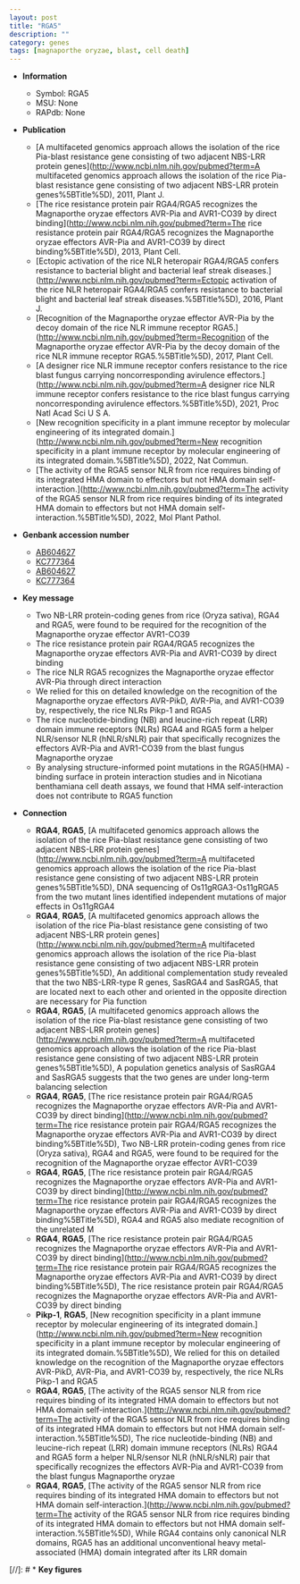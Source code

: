 ```yaml
---
layout: post
title: "RGA5"
description: ""
category: genes
tags: [magnaporthe oryzae, blast, cell death]
---
```


* **Information**  
    + Symbol: RGA5  
    + MSU: None  
    + RAPdb: None  

* **Publication**  
    + [A multifaceted genomics approach allows the isolation of the rice Pia-blast resistance gene consisting of two adjacent NBS-LRR protein genes](http://www.ncbi.nlm.nih.gov/pubmed?term=A multifaceted genomics approach allows the isolation of the rice Pia-blast resistance gene consisting of two adjacent NBS-LRR protein genes%5BTitle%5D), 2011, Plant J.
    + [The rice resistance protein pair RGA4/RGA5 recognizes the Magnaporthe oryzae effectors AVR-Pia and AVR1-CO39 by direct binding](http://www.ncbi.nlm.nih.gov/pubmed?term=The rice resistance protein pair RGA4/RGA5 recognizes the Magnaporthe oryzae effectors AVR-Pia and AVR1-CO39 by direct binding%5BTitle%5D), 2013, Plant Cell.
    + [Ectopic activation of the rice NLR heteropair RGA4/RGA5 confers resistance to bacterial blight and bacterial leaf streak diseases.](http://www.ncbi.nlm.nih.gov/pubmed?term=Ectopic activation of the rice NLR heteropair RGA4/RGA5 confers resistance to bacterial blight and bacterial leaf streak diseases.%5BTitle%5D), 2016, Plant J.
    + [Recognition of the Magnaporthe oryzae effector AVR-Pia by the decoy domain of the rice NLR immune receptor RGA5.](http://www.ncbi.nlm.nih.gov/pubmed?term=Recognition of the Magnaporthe oryzae effector AVR-Pia by the decoy domain of the rice NLR immune receptor RGA5.%5BTitle%5D), 2017, Plant Cell.
    + [A designer rice NLR immune receptor confers resistance to the rice blast fungus carrying noncorresponding avirulence effectors.](http://www.ncbi.nlm.nih.gov/pubmed?term=A designer rice NLR immune receptor confers resistance to the rice blast fungus carrying noncorresponding avirulence effectors.%5BTitle%5D), 2021, Proc Natl Acad Sci U S A.
    + [New recognition specificity in a plant immune receptor by molecular engineering of its integrated domain.](http://www.ncbi.nlm.nih.gov/pubmed?term=New recognition specificity in a plant immune receptor by molecular engineering of its integrated domain.%5BTitle%5D), 2022, Nat Commun.
    + [The activity of the RGA5 sensor NLR from rice requires binding of its integrated HMA domain to effectors but not HMA domain self-interaction.](http://www.ncbi.nlm.nih.gov/pubmed?term=The activity of the RGA5 sensor NLR from rice requires binding of its integrated HMA domain to effectors but not HMA domain self-interaction.%5BTitle%5D), 2022, Mol Plant Pathol.

* **Genbank accession number**  
    + [AB604627](http://www.ncbi.nlm.nih.gov/nuccore/AB604627)
    + [KC777364](http://www.ncbi.nlm.nih.gov/nuccore/KC777364)
    + [AB604627](http://www.ncbi.nlm.nih.gov/nuccore/AB604627)
    + [KC777364](http://www.ncbi.nlm.nih.gov/nuccore/KC777364)

* **Key message**  
    + Two NB-LRR protein-coding genes from rice (Oryza sativa), RGA4 and RGA5, were found to be required for the recognition of the Magnaporthe oryzae effector AVR1-CO39
    + The rice resistance protein pair RGA4/RGA5 recognizes the Magnaporthe oryzae effectors AVR-Pia and AVR1-CO39 by direct binding
    + The rice NLR RGA5 recognizes the Magnaporthe oryzae effector AVR-Pia through direct interaction
    + We relied for this on detailed knowledge on the recognition of the Magnaporthe oryzae effectors AVR-PikD, AVR-Pia, and AVR1-CO39 by, respectively, the rice NLRs Pikp-1 and RGA5
    + The rice nucleotide-binding (NB) and leucine-rich repeat (LRR) domain immune receptors (NLRs) RGA4 and RGA5 form a helper NLR/sensor NLR (hNLR/sNLR) pair that specifically recognizes the effectors AVR-Pia and AVR1-CO39 from the blast fungus Magnaporthe oryzae
    + By analysing structure-informed point mutations in the RGA5(HMA) -binding surface in protein interaction studies and in Nicotiana benthamiana cell death assays, we found that HMA self-interaction does not contribute to RGA5 function

* **Connection**  
    + __RGA4__, __RGA5__, [A multifaceted genomics approach allows the isolation of the rice Pia-blast resistance gene consisting of two adjacent NBS-LRR protein genes](http://www.ncbi.nlm.nih.gov/pubmed?term=A multifaceted genomics approach allows the isolation of the rice Pia-blast resistance gene consisting of two adjacent NBS-LRR protein genes%5BTitle%5D), DNA sequencing of Os11gRGA3-Os11gRGA5 from the two mutant lines identified independent mutations of major effects in Os11gRGA4
    + __RGA4__, __RGA5__, [A multifaceted genomics approach allows the isolation of the rice Pia-blast resistance gene consisting of two adjacent NBS-LRR protein genes](http://www.ncbi.nlm.nih.gov/pubmed?term=A multifaceted genomics approach allows the isolation of the rice Pia-blast resistance gene consisting of two adjacent NBS-LRR protein genes%5BTitle%5D), An additional complementation study revealed that the two NBS-LRR-type R genes, SasRGA4 and SasRGA5, that are located next to each other and oriented in the opposite direction are necessary for Pia function
    + __RGA4__, __RGA5__, [A multifaceted genomics approach allows the isolation of the rice Pia-blast resistance gene consisting of two adjacent NBS-LRR protein genes](http://www.ncbi.nlm.nih.gov/pubmed?term=A multifaceted genomics approach allows the isolation of the rice Pia-blast resistance gene consisting of two adjacent NBS-LRR protein genes%5BTitle%5D), A population genetics analysis of SasRGA4 and SasRGA5 suggests that the two genes are under long-term balancing selection
    + __RGA4__, __RGA5__, [The rice resistance protein pair RGA4/RGA5 recognizes the Magnaporthe oryzae effectors AVR-Pia and AVR1-CO39 by direct binding](http://www.ncbi.nlm.nih.gov/pubmed?term=The rice resistance protein pair RGA4/RGA5 recognizes the Magnaporthe oryzae effectors AVR-Pia and AVR1-CO39 by direct binding%5BTitle%5D), Two NB-LRR protein-coding genes from rice (Oryza sativa), RGA4 and RGA5, were found to be required for the recognition of the Magnaporthe oryzae effector AVR1-CO39
    + __RGA4__, __RGA5__, [The rice resistance protein pair RGA4/RGA5 recognizes the Magnaporthe oryzae effectors AVR-Pia and AVR1-CO39 by direct binding](http://www.ncbi.nlm.nih.gov/pubmed?term=The rice resistance protein pair RGA4/RGA5 recognizes the Magnaporthe oryzae effectors AVR-Pia and AVR1-CO39 by direct binding%5BTitle%5D), RGA4 and RGA5 also mediate recognition of the unrelated M
    + __RGA4__, __RGA5__, [The rice resistance protein pair RGA4/RGA5 recognizes the Magnaporthe oryzae effectors AVR-Pia and AVR1-CO39 by direct binding](http://www.ncbi.nlm.nih.gov/pubmed?term=The rice resistance protein pair RGA4/RGA5 recognizes the Magnaporthe oryzae effectors AVR-Pia and AVR1-CO39 by direct binding%5BTitle%5D), The rice resistance protein pair RGA4/RGA5 recognizes the Magnaporthe oryzae effectors AVR-Pia and AVR1-CO39 by direct binding
    + __Pikp-1__, __RGA5__, [New recognition specificity in a plant immune receptor by molecular engineering of its integrated domain.](http://www.ncbi.nlm.nih.gov/pubmed?term=New recognition specificity in a plant immune receptor by molecular engineering of its integrated domain.%5BTitle%5D),  We relied for this on detailed knowledge on the recognition of the Magnaporthe oryzae effectors AVR-PikD, AVR-Pia, and AVR1-CO39 by, respectively, the rice NLRs Pikp-1 and RGA5
    + __RGA4__, __RGA5__, [The activity of the RGA5 sensor NLR from rice requires binding of its integrated HMA domain to effectors but not HMA domain self-interaction.](http://www.ncbi.nlm.nih.gov/pubmed?term=The activity of the RGA5 sensor NLR from rice requires binding of its integrated HMA domain to effectors but not HMA domain self-interaction.%5BTitle%5D), The rice nucleotide-binding (NB) and leucine-rich repeat (LRR) domain immune receptors (NLRs) RGA4 and RGA5 form a helper NLR/sensor NLR (hNLR/sNLR) pair that specifically recognizes the effectors AVR-Pia and AVR1-CO39 from the blast fungus Magnaporthe oryzae
    + __RGA4__, __RGA5__, [The activity of the RGA5 sensor NLR from rice requires binding of its integrated HMA domain to effectors but not HMA domain self-interaction.](http://www.ncbi.nlm.nih.gov/pubmed?term=The activity of the RGA5 sensor NLR from rice requires binding of its integrated HMA domain to effectors but not HMA domain self-interaction.%5BTitle%5D),  While RGA4 contains only canonical NLR domains, RGA5 has an additional unconventional heavy metal-associated (HMA) domain integrated after its LRR domain

[//]: # * **Key figures**  


